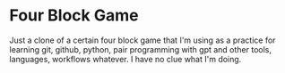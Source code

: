 <h1>Four Block Game</h1>
<p>Just a clone of a certain four block game that I'm using as a practice for learning git, github, python, pair programming with gpt and other tools, languages, workflows whatever. I have no clue what I'm doing.</p>
